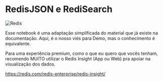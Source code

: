 # RedisJSON e RediSearch

![Redis](https://redis.com/wp-content/themes/wpx/assets/images/logo-redis.svg?auto=webp&quality=85,75&width=120)

Esse notebook é uma adaptação simplificada do material que já existe na documentação. Aqui, é o nosso viés para Demo, mas o conhecimento é equivalente.

Para uma experiência premium, como o que eu quero que vocês tenham, recomendo MUITO utilizar o Redis Insight (App ou Web) pra apoiar na visualização dos dados.

https://redis.com/redis-enterprise/redis-insight/
